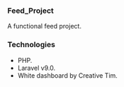 ### Feed_Project
A functional feed project.

### Technologies
- PHP.
- Laravel v9.0.
- White dashboard by Creative Tim.
